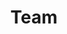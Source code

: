 ---
title: "Team"
linkTitle: "Team"
description: "From agile to cloud native, the VMware Tanzu Developer Engagement team is full of subject-matter experts who are passionate participants in technology and community building."
menu:
    main:
        parent: "community"
        weight: 3
---